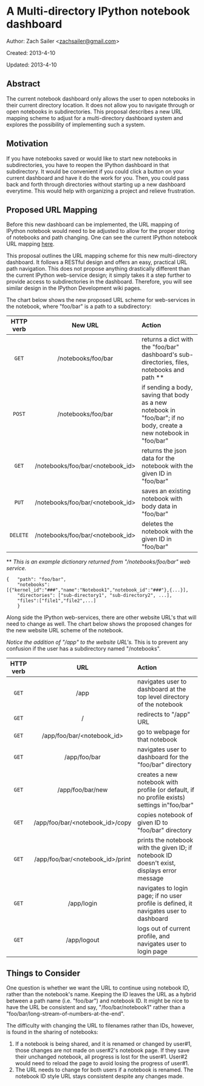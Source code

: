 # A Multi-directory IPython notebook dashboard #

Author: Zach Sailer <<zachsailer@gmail.com>>
  
Created: 2013-4-10
  
Updated: 2013-4-10


## Abstract ##
The current notebook dashboard only allows the user to open notebooks in their current directory location. It does not allow you to navigate through or open notebooks in subdirectories. This proposal describes a new URL mapping scheme to adjust for a multi-directory dashboard system and explores the possibility of implementing such a system. 

## Motivation ##
If you have notebooks saved or would like to start new notebooks in subdirectories, you have to reopen the IPython dashboard in that subdirectory. It would be convenient if you could click a button on your current dashboard and have it do the work for you. Then, you could pass back and forth through directories without starting up a new dashboard everytime. This would help with organizing a project and relieve frustration. 

## Proposed URL Mapping ##

Before this new dashboard can be implemented, the URL mapping of IPython notebook would need to be adjusted to allow for the proper storing of notebooks and path changing. One can see the current IPython notebook URL mapping [here]( https://github.com/ipython/ipython/wiki/Dev%3A-URL-mapping-of-IPython-notebook). 

This proposal outlines the URL mapping scheme for this new multi-directory dashboard. It follows a RESTful design and offers an easy, practical URL path navigation. This does not propose anything drastically different than the current IPython web-service design; it simply takes it a step further to provide access to subdirectories in the dashboard. Therefore, you will see similar design in the IPython Development wiki pages. 

The chart below shows the new proposed URL scheme for web-services in the notebook, where "foo/bar" is a path to a subdirectory: 

| HTTP verb | New URL | Action |
|:---:|:---:|:---|
| ```GET``` | /notebooks/foo/bar | returns a dict with the "foo/bar" dashboard's sub-directories, files, notebooks and path ** | 
| ```POST``` | /notebooks/foo/bar | if sending a body, saving that body as a new notebook in "foo/bar"; if no body, create a new notebook in "foo/bar" | 
| ```GET``` | /notebooks/foo/bar/\<notebook_id\> | returns the json data for the notebook with the given ID in "foo/bar" |
| ```PUT``` | /notebooks/foo/bar/\<notebook_id\> | saves an existing notebook with body data in "foo/bar" |
| ```DELETE``` | /notebooks/foo/bar/\<notebook_id\> | deletes the notebook with the given ID in "foo/bar" | 

** *This is an example dictionary returned from "/notebooks/foo/bar" web service.*
<pre><code>{   "path": "foo/bar", 
    "notebooks":[{"kernel_id":"###","name":"Notebook1","notebook_id":"###"},{...}], 
    "directories": ["sub-directory1", "sub-directory2", ...],
    "files":["file1","file2",...]
    }</code></pre>

Along side the IPython web-services, there are other website URL's that will need to change as well. The chart below shows the proposed changes for the new website URL scheme of the notebook.

*Notice the addition of "/app" to the website URL's.* This is to prevent any confusion if the user has a subdirectory named "/notebooks". 

| HTTP verb | URL | Action |
|:---:|:---:|:---|
| ```GET``` | /app | navigates user to dashboard at the top level directory of the notebook |
| ```GET``` | / | redirects to "/app" URL |
| ```GET``` | /app/foo/bar/\<notebook_id\> | go to webpage for that notebook |
| ```GET``` | /app/foo/bar | navigates user to dashboard for the "foo/bar" directory |
| ```GET``` | /app/foo/bar/new | creates a new notebook with profile (or default, if no profile exists) settings in"foo/bar" |
| ```GET``` | /app/foo/bar/\<notebook_id\>/copy | copies notebook of given ID to "foo/bar" directory |
| ```GET``` | /app/foo/bar/\<notebook_id\>/print | prints the notebook with the given ID; if notebook ID doesn't exist, displays error message |
| ```GET``` | /app/login | navigates to login page; if no user profile is defined, it navigates user to dashboard|
| ```GET``` | /app/logout | logs out of current profile, and navigates user to login page |


## Things to Consider 

One question is whether we want the URL to continue using notebook ID, rather than the notebook's name. Keeping the ID leaves the URL as a hybrid between a path name (i.e. "foo/bar") and notebook ID. It might be nice to have the URL be consistent and say, "/foo/bar/notebook1" rather than a "foo/bar/long-stream-of-numbers-at-the-end". 

The difficulty with changing the URL to filenames rather than IDs, however, is found in the sharing of notebooks: 

1. If a notebook is being shared, and it is renamed or changed by user#1, those changes are not made on user#2's notebook page. If they save their unchanged notebook, all progress is lost for the user#1. User#2 would need to reload the page to avoid losing the progress of user#1. 
2. The URL needs to change for both users if a notebook is renamed. The notebook ID style URL stays consistent despite any changes made.